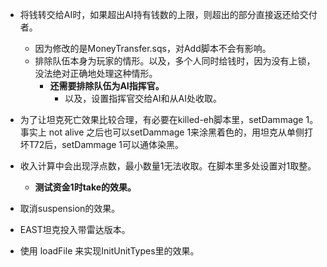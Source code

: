 + 将钱转交给AI时，如果超出AI持有钱数的上限，则超出的部分直接返还给交付者。
	+ 因为修改的是MoneyTransfer.sqs，对Add脚本不会有影响。
	+ 排除队伍本身为玩家的情形。以及，多个人同时给钱时，因为没有上锁，没法绝对正确地处理这种情形。
		+ **还需要排除队伍为AI指挥官。**
			+ 以及，设置指挥官交给AI和从AI处收取。
+ 为了让坦克死亡效果比较合理，有必要在killed-eh脚本里，setDammage 1。事实上 not alive 之后也可以setDammage 1来涂黑着色的，用坦克从单侧打坏T72后，setDammage 1可以通体染黑。

+ 收入计算中会出现浮点数，最小数量1无法收取。在脚本里多处设置对1取整。
	+ **测试资金1时take的效果。**

+ 取消suspension的效果。
+ EAST坦克投入带雷达版本。
+ 使用 loadFile 来实现InitUnitTypes里的效果。